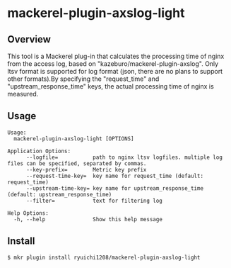 # mackerel-plugin-axslog-light

## Overview

This tool is a Mackerel plug-in that calculates the processing time of nginx from the access log, based on "kazeburo/mackerel-plugin-axslog". Only ltsv format is supported for log format (json, there are no plans to support other formats).By specifying the "request_time" and "upstream_response_time" keys, the actual processing time of nginx is measured.

## Usage

```
Usage:
  mackerel-plugin-axslog-light [OPTIONS]

Application Options:
      --logfile=           path to nginx ltsv logfiles. multiple log files can be specified, separated by commas.
      --key-prefix=        Metric key prefix
      --request-time-key=  key name for request_time (default: request_time)
      --upstream-time-key= key name for upstream_response_time (default: upstream_response_time)
      --filter=            text for filtering log

Help Options:
  -h, --help               Show this help message
```

## Install

``` shell
$ mkr plugin install ryuichi1208/mackerel-plugin-axslog-light
```
